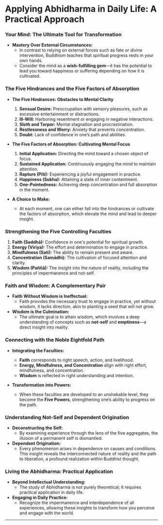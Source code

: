 # Applying Abhidharma in Daily Life: A Practical Approach

### **Your Mind: The Ultimate Tool for Transformation**

- **Mastery Over External Circumstances:**
  - In contrast to relying on external forces such as fate or divine intervention, Buddhism teaches that spiritual progress rests in your own hands.
  - Consider the mind as a **wish-fulfilling gem**—it has the potential to lead you toward happiness or suffering depending on how it is cultivated.

### **The Five Hindrances and the Five Factors of Absorption**

- **The Five Hindrances: Obstacles to Mental Clarity**
  1. **Sensual Desire:** Preoccupation with sensory pleasures, such as excessive entertainment or distractions.
  2. **Ill-Will:** Harboring resentment or engaging in negative interactions.
  3. **Sloth and Torpor:** Mental stagnation and procrastination.
  4. **Restlessness and Worry:** Anxiety that prevents concentration.
  5. **Doubt:** Lack of confidence in one’s path and abilities.

- **The Five Factors of Absorption: Cultivating Mental Focus**
  1. **Initial Application:** Directing the mind toward a chosen object of focus.
  2. **Sustained Application:** Continuously engaging the mind to maintain attention.
  3. **Rapture (Pīti):** Experiencing a joyful engagement in practice.
  4. **Happiness (Sukha):** Attaining a state of inner contentment.
  5. **One-Pointedness:** Achieving deep concentration and full absorption in the moment.

- **A Choice to Make:**
  - At each moment, one can either fall into the hindrances or cultivate the factors of absorption, which elevate the mind and lead to deeper insight.

### **Strengthening the Five Controlling Faculties**

1. **Faith (Saddhā):** Confidence in one's potential for spiritual growth.
2. **Energy (Viriya):** The effort and determination to engage in practice.
3. **Mindfulness (Sati):** The ability to remain present and aware.
4. **Concentration (Samādhi):** The cultivation of focused attention and clarity.
5. **Wisdom (Paññā):** The insight into the nature of reality, including the principles of impermanence and not-self.

### **Faith and Wisdom: A Complementary Pair**

- **Faith Without Wisdom is Ineffectual:**
  - Faith provides the necessary trust to engage in practice, yet without wisdom, it lacks direction, akin to planting a seed that will not grow.
- **Wisdom is the Culmination:**
  - The ultimate goal is to attain wisdom, which involves a deep understanding of concepts such as **not-self** and **emptiness**—a direct insight into reality.

### **Connecting with the Noble Eightfold Path**

- **Integrating the Faculties:**
  - **Faith** corresponds to right speech, action, and livelihood.
  - **Energy, Mindfulness, and Concentration** align with right effort, mindfulness, and concentration.
  - **Wisdom** is reflected in right understanding and intention.

- **Transformation into Powers:**
  - When these faculties are developed to an unshakable level, they become the **Five Powers**, strengthening one’s ability to progress on the path.

### **Understanding Not-Self and Dependent Origination**

- **Deconstructing the Self:**
  - By examining experience through the lens of the five aggregates, the illusion of a permanent self is dismantled.
- **Dependent Origination:**
  - Every phenomenon arises in dependence on causes and conditions. This insight reveals the interconnected nature of reality and the path to liberation, a profound realization within Buddhist thought.

### **Living the Abhidharma: Practical Application**

- **Beyond Intellectual Understanding:**
  - The study of Abhidharma is not purely theoretical; it requires practical application in daily life.
- **Engaging in Daily Practice:**
  - Recognize the impermanence and interdependence of all experiences, allowing these insights to transform how you perceive and engage with the world.

---
